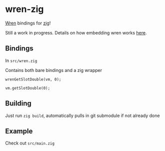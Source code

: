# wren-zig
[Wren](https://wren.io/embedding/) bindings for [zig](https://ziglang.org/)!

Still a work in progress. Details on how embedding wren works [here](https://wren.io/embedding/).

## Bindings

In `src/wren.zig`

Contains both bare bindings and a zig wrapper

```zig
wrenGetSlotDouble(vm, 0);

vm.getSlotDouble(0);
```

## Building

Just run `zig build`, automatically pulls in git submodule if not already done

## Example

Check out `src/main.zig`
